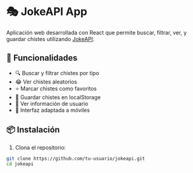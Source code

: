 # 🎭 JokeAPI App

Aplicación web desarrollada con React que permite buscar, filtrar, ver, y guardar chistes utilizando [JokeAPI](https://sv443.net/jokeapi/v2/).

## 🚀 Funcionalidades

- 🔍 Buscar y filtrar chistes por tipo
- 😂 Ver chistes aleatorios
- ⭐ Marcar chistes como favoritos
- 💾 Guardar chistes en localStorage
- 👤 Ver información de usuario
- 📱 Interfaz adaptada a móviles

## 📦 Instalación

1. Clona el repositorio:

```bash
git clone https://github.com/tu-usuario/jokeapi.git
cd jokeapi
